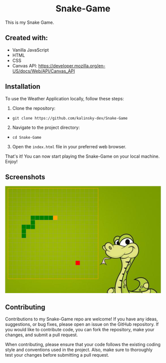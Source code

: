 <h1 align="center">Snake-Game</h1>
This is my Snake Game. 

## Created with:

- Vanilla JavaScript
- HTML
- CSS
- Canvas API: https://developer.mozilla.org/en-US/docs/Web/API/Canvas_API

## Installation

To use the Weather Application locally, follow these steps:

1.  Clone the repository:

-   `git clone https://github.com/kalinsky-dev/Snake-Game`

2.   Navigate to the project directory:

-  `cd Snake-Game`

3.  Open the `index.html` file in your preferred web browser.

That's it! You can now start playing the Snake-Game on your local machine. Enjoy!

## Screenshots

![app](./screenshots/Snake.png)

## Contributing

Contributions to my Snake-Game repo are welcome! If you have any ideas, suggestions, or bug fixes, please open an issue on the GitHub repository. If you would like to contribute code, you can fork the repository, make your changes, and submit a pull request.

When contributing, please ensure that your code follows the existing coding style and conventions used in the project. Also, make sure to thoroughly test your changes before submitting a pull request.

